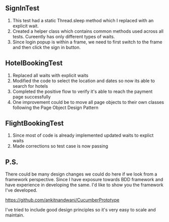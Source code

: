 SignInTest
---------------------

1. This test had a static Thread.sleep method which I replaced with an explicit wait. 
2. Created a helper class which contains common methods used across all tests. Cureently has only different types of waits.
3. Since login popup is within a frame, we need to first switch to the frame and then click the sign in button.


HotelBookingTest
-------------------------

1. Replaced all waits with explicit waits
2. Modified the code to select the location and dates so now its able to search for hotels
3. Completed the positive flow to verify it's able to reach the payment page successfully
4. One improvement could be to move all page objects to their own classes following the Page Object Design Pattern

FlightBookingTest
---------------------------

1. Since most of code is already implemented updated waits to explict waits
2. Made corrections so test case is now passing 


P.S.
-----------
There could be many design changes we could do here if we look from a framework perspective. 
Since I have exposure towards BDD framework and have experience in developing the same.
I'd like to show you the framework I've developed. 

https://github.com/ankitnandwani/CucumberPrototype

I've tried to include good design principles so it's very easy to scale and maintain.